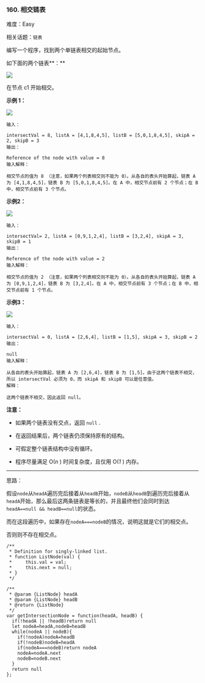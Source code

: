 ### 160. 相交链表

难度：Easy

相关话题：`链表`

编写一个程序，找到两个单链表相交的起始节点。



如下面的两个链表**：** 



[![](https://assets.leetcode-cn.com/aliyun-lc-upload/uploads/2018/12/14/160_statement.png)
](https://assets.leetcode-cn.com/aliyun-lc-upload/uploads/2018/12/14/160_statement.png)




在节点 c1 开始相交。







**示例 1：** 



[![](https://assets.leetcode-cn.com/aliyun-lc-upload/uploads/2018/12/14/160_example_1.png)
](https://assets.leetcode.com/uploads/2018/12/13/160_example_1.png)




```
输入：

intersectVal = 8, listA = [4,1,8,4,5], listB = [5,0,1,8,4,5], skipA = 2, skipB = 3
输出：

Reference of the node with value = 8
输入解释：

相交节点的值为 8 （注意，如果两个列表相交则不能为 0）。从各自的表头开始算起，链表 A 为 [4,1,8,4,5]，链表 B 为 [5,0,1,8,4,5]。在 A 中，相交节点前有 2 个节点；在 B 中，相交节点前有 3 个节点。
```






**示例2：** 



[![](https://assets.leetcode-cn.com/aliyun-lc-upload/uploads/2018/12/14/160_example_2.png)
](https://assets.leetcode.com/uploads/2018/12/13/160_example_2.png)




```
输入：

intersectVal= 2, listA = [0,9,1,2,4], listB = [3,2,4], skipA = 3, skipB = 1
输出：

Reference of the node with value = 2
输入解释：

相交节点的值为 2 （注意，如果两个列表相交则不能为 0）。从各自的表头开始算起，链表 A 为 [0,9,1,2,4]，链表 B 为 [3,2,4]。在 A 中，相交节点前有 3 个节点；在 B 中，相交节点前有 1 个节点。
```






**示例3：** 



[![](https://assets.leetcode-cn.com/aliyun-lc-upload/uploads/2018/12/14/160_example_3.png)
](https://assets.leetcode.com/uploads/2018/12/13/160_example_3.png)




```
输入：

intersectVal = 0, listA = [2,6,4], listB = [1,5], skipA = 3, skipB = 2
输出：

null
输入解释：

从各自的表头开始算起，链表 A 为 [2,6,4]，链表 B 为 [1,5]。由于这两个链表不相交，所以 intersectVal 必须为 0，而 skipA 和 skipB 可以是任意值。
解释：

这两个链表不相交，因此返回 null。
```






**注意：** 




* 如果两个链表没有交点，返回  `null` .

* 在返回结果后，两个链表仍须保持原有的结构。

* 可假定整个链表结构中没有循环。

* 程序尽量满足 O(*n* ) 时间复杂度，且仅用 O(*1* ) 内存。






-----

思路：

假设`node`从`headA`遍历完后接着从`headB`开始，`nodeB`从`headB`到遍历完后接着从`headA`开始，那么最后这两条链表是等长的，并且最终他们会同时到达
`headA==null && headB==null`的状态。

而在这段遍历中，如果存在`nodeA===nodeB`的情况，说明这就是它们的相交点。

否则则不存在相交点。
```
/**
 * Definition for singly-linked list.
 * function ListNode(val) {
 *     this.val = val;
 *     this.next = null;
 * }
 */

/**
 * @param {ListNode} headA
 * @param {ListNode} headB
 * @return {ListNode}
 */
var getIntersectionNode = function(headA, headB) {
  if(!headA || !headB)return null
  let nodeA=headA,nodeB=headB
  while(nodeA || nodeB){
    if(!nodeA)nodeA=headB
    if(!nodeB)nodeB=headA
    if(nodeA===nodeB)return nodeA
    nodeA=nodeA.next
    nodeB=nodeB.next
  }
  return null
};
```


